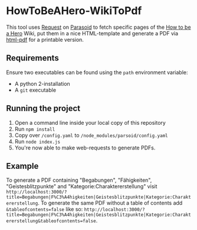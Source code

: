 # HowToBeAHero-WikiToPdf

This tool uses [Request](https://github.com/request/request) on [Parasoid](https://www.mediawiki.org/wiki/Parsoid) to fetch specific pages of the [How to be a Hero](https://howtobeahero.de/index.php?title=Hauptseite) Wiki, put them in a nice HTML-template and generate a PDF via [html-pdf](https://www.npmjs.com/package/html-pdf) for a printable version.

## Requirements

Ensure two executables can be found using the `path` environment variable:

* A python 2-installation
* A `git` executable

## Running the project

1. Open a command line inside your local copy of this repository
2. Run `npm install`
3. Copy over `/config.yaml` to `/node_modules/parsoid/config.yaml`
4. Run `node index.js`
5. You're now able to make web-requests to generate PDFs.

## Example
To generate a PDF containing "Begabungen", "Fähigkeiten", "Geistesblitzpunkte" and "Kategorie:Charaktererstellung" visit `http://localhost:3000/?title=Begabungen|F%C3%A4higkeiten|Geistesblitzpunkte|Kategorie:Charaktererstellung`.
To generate the same PDF without a table of contents add `&tableofcontents=false` like so: `http://localhost:3000/?title=Begabungen|F%C3%A4higkeiten|Geistesblitzpunkte|Kategorie:Charaktererstellung&tableofcontents=false`.